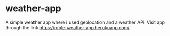 # weather-app
A simple weather app where i used geolocation and a weather API. Visit app through the link https://roble-weather-app.herokuapp.com/
